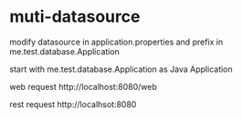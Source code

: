 # muti-datasource

modify datasource in application.properties and prefix in me.test.database.Application 

start with me.test.database.Application as Java Application

web request http://localhost:8080/web

rest request http://localhsot:8080

